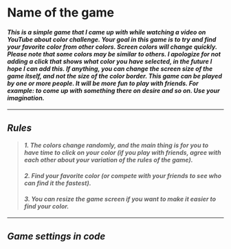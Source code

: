 # __Name of the game__
#### _This is a simple game that I came up with while watching a video on YouTube about color challenge. Your goal in this game is to try and find your favorite color from other colors. Screen colors will change quickly. Please note that some colors may be similar to others. I apologize for not adding a click that shows what color you have selected, in the future I hope I can add this. If anything, you can change the screen size of the game itself, and not the size of the color border. This game can be played by one or more people. It will be more fun to play with friends.  For example: to come up with something there on desire and so on. Use your imagination._
***

## ___Rules___
> #### _1. The colors change randomly, and the main thing is for you to have time to click on your color (if you play with friends, agree with each other about your variation of the rules of the game)._
> #### _2. Find your favorite color (or compete with your friends to see who can find it the fastest)._
> #### _3. You can resize the game screen if you want to make it easier to find your color._
***
## ___Game settings in code___
